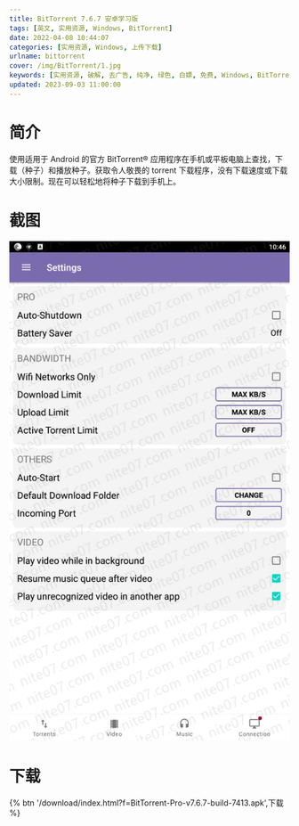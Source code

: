 ```yaml
---
title: BitTorrent 7.6.7 安卓学习版
tags: [英文, 实用资源, Windows, BitTorrent]
date: 2022-04-08 10:44:07
categories: [实用资源, Windows, 上传下载]
urlname: bittorrent
cover: /img/BitTorrent/1.jpg
keywords: [实用资源, 破解, 去广告, 纯净, 绿色, 白嫖, 免费, Windows, BitTorrent]
updated: 2023-09-03 11:00:00
---
```


# 简介

使用适用于 Android 的官方 BitTorrent® 应用程序在手机或平板电脑上查找，下载（种子）和播放种子。获取令人敬畏的 torrent 下载程序，没有下载速度或下载大小限制。现在可以轻松地将种子下载到手机上。

# 截图

![](/img/BitTorrent/2.jpg)

# 下载

{% btn '/download/index.html?f=BitTorrent-Pro-v7.6.7-build-7413.apk',下载 %}
